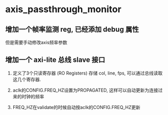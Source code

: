 # axis_passthrough_monitor

## 增加一个帧率监测 reg, 已经添加 debug 属性

但是需要手动修改axis频率参数

## 增加一个 axi-lite 总线 slave 接口

1. 定义了3个只读寄存器 (RO Registers) 存储 col, line, fps, 可以通过总线读取这几个寄存器.

2. aclk的CONFIG.FREQ_HZ设置为PROPAGATED, 这样可以自动更新为连接过来的时钟的频率

3. FREQ_HZ在validate的时候自动按aclk的CONFIG.FREQ_HZ更新